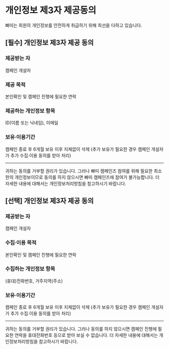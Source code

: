 # 개인정보 제3자 제공동의

빠띠는 회원의 개인정보를 안전하게 취급하기 위해 최선을 다하고 있습니다.

## [필수] 개인정보 제3자 제공 동의

### 제공받는 자

캠페인 개설자

### 제공 목적

본인확인 및 캠페인 진행에 필요한 연락

### 제공하는 개인정보 항목

ID(이름 또는 닉네임), 이메일

### 보유∙이용기간

캠페인 종료 후 6개월 보유 이후 지체없이 삭제
(추가 보유가 필요한 경우 캠페인 개설자가 추가 수집∙이용 동의를 받아 처리)

---

귀하는 동의를 거부할 권리가 있습니다. 그러나 빠띠 캠페인즈 참여를 위해 필요한 최소한의 개인정보이므로 동의를 하지 않으시면 빠띠 캠페인즈에 참여가 불가능합니다.
더 자세한 내용에 대해서는 개인정보처리방침을 참고하시기 바랍니다.

## [선택] 개인정보 제3자 제공 동의

### 제공받는 자

캠페인 개설자

### 수집∙이용 목적

본인확인 및 캠페인 진행에 필요한 연락

### 수집하는 개인정보 항목

(휴대)전화번호,
거주지역(주소)

### 보유∙이용기간

캠페인 종료 후 6개월 보유 이후 지체없이 삭제
(추가 보유가 필요한 경우 캠페인 개설자가 추가 수집∙이용 동의를 받아 처리)

---

귀하는 동의를 거부할 권리가 있습니다. 그러나 동의를 하지 않으시면 캠페인 진행에 필요한 연락을 휴대전화번호 등으로 받아 보실 수 없습니다.
더 자세한 내용에 대해서는 개인정보처리방침을 참고하시기 바랍니다.
